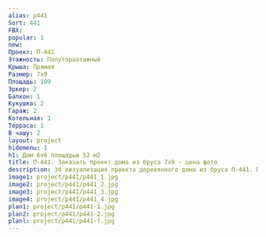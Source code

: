 ```yaml
---
alias: p441
Sort: 441
FBX: 
popular: 1
new: 
Проект: П-441
Этажность: Полутораэтажный
Крыша: Прямая
Размер: 7х9
Площадь: 109
Эркер: 2
Балкон: 1
Кукушка: 2
Гараж: 2
Котельная: 1
Терраса: 1
В чашу: 2
layout: project
hidemenu: 1
h1: Дом 6х6 площадью 52 м2
title: П-441. Заказать проект дома из бруса 7х9 - цена фото
description: 3d визуализация проекта деревянного дома из бруса П-441. Площадь 109 м2, размер 7х9. Вы можете внести любые изменения в проект.
image1: project/p441/p441_1.jpg
image2: project/p441/p441_2.jpg
image3: project/p441/p441_3.jpg
image4: project/p441/p441_4.jpg
plan1: project/p441/p441-1.jpg
plan2: project/p441/p441-2.jpg
planl: project/p441/p441-f.jpg
---
```

